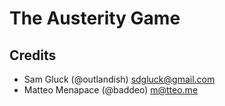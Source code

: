 # The Austerity Game

<!-- https://airtable.com/tblQtPQjOZW7YeFpe/viwUe27XqR276Q5GR -->


## Credits

- Sam Gluck (@outlandish) <sdgluck@gmail.com>
- Matteo Menapace (@baddeo) <m@tteo.me>
